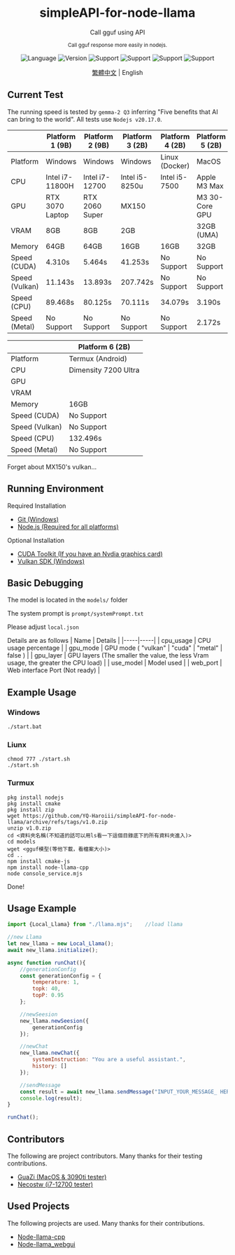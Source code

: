 <div align="center"> 
    <h1>simpleAPI-for-node-llama</h1>
    <p>Call gguf using API</p>
    <sub>Call gguf response more easily in nodejs.</sub>
    <p></p>
</div>  

<div align="center">

![Language](https://badgen.net/badge/Language/Javascript/orange)
![Version](https://badgen.net/badge/Node%20Version/v20.17.0/green)
![Support](https://badgen.net/badge/icon/Windows?icon=windows&label=Support)
![Support](https://badgen.net/badge/icon/Liunx?icon=terminal&label=Support)
![Support](https://badgen.net/badge/icon/Turmux?icon=terminal&label=Support)
![Support](https://badgen.net/badge/icon/MacOS?icon=apple&label=Support)

</div>

<div align="center">

[繁體中文](readme.md) | English

</div>

## Current Test
The running speed is tested by ``gemma-2 Q3`` inferring "Five benefits that AI can bring to the world". All tests use ``Nodejs v20.17.0``.

| | Platform 1 (9B) | Platform 2 (9B) | Platform 3 (2B) | Platform 4 (2B) | Platform 5 (2B) |
|-----|-----|-----|-----|-----|-----|
| Platform | Windows | Windows | Windows | Linux (Docker) | MacOS |
| CPU | Intel i7-11800H | Intel i7-12700 | Intel i5-8250u | Intel i5-7500 | Apple M3 Max |
| GPU | RTX 3070 Laptop | RTX 2060 Super | MX150 |  | M3 30-Core GPU |
| VRAM | 8GB | 8GB | 2GB |  | 32GB (UMA) |
| Memory | 64GB | 64GB | 16GB | 16GB | 32GB |
| Speed (CUDA) | 4.310s | 5.464s | 41.253s | No Support | No Support |
| Speed (Vulkan) | 11.143s | 13.893s | 207.742s | No Support | No Support |
| Speed (CPU) | 89.468s | 80.125s | 70.111s | 34.079s | 3.190s |
| Speed (Metal) | No Support | No Support | No Support | No Support | 2.172s |

| | Platform 6 (2B) |
|-----|-----|
| Platform | Termux (Android) |
| CPU | Dimensity 7200 Ultra |
| GPU |  |
| VRAM |  |
| Memory | 16GB |
| Speed (CUDA) | No Support |
| Speed (Vulkan) | No Support |
| Speed (CPU) | 132.496s |
| Speed (Metal) | No Support |

Forget about MX150's vulkan...

## Running Environment
Required Installation
- [Git (Windows)](https://git-scm.com/)
- [Node.js (Required for all platforms)](https://nodejs.org/en)

Optional Installation
- [CUDA Toolkit (If you have an Nvdia graphics card)](https://developer.nvidia.com/cuda-toolkit)
- [Vulkan SDK (Windows)](https://sdk.lunarg.com/sdk/download/latest/windows/vulkan-sdk.exe)


## Basic Debugging
The model is located in the ``models/`` folder

The system prompt is ``prompt/systemPrompt.txt``

Please adjust ``local.json``

Details are as follows
| Name | Details |
|-----|-----|
| cpu_usage | CPU usage percentage |
| gpu_mode | GPU mode ( "vulkan" \| "cuda" \| "metal" \| false ) |
| gpu_layer | GPU layers (The smaller the value, the less Vram usage, the greater the CPU load) |
| use_model | Model used |
| web_port | Web interface Port (Not ready) |

## Example Usage
### Windows
```bat
./start.bat
```

### Liunx
```shell
chmod 777 ./start.sh
./start.sh
```

### Turmux
```shell
pkg install nodejs
pkg install cmake
pkg install zip
wget https://github.com/YQ-Haroiii/simpleAPI-for-node-llama/archive/refs/tags/v1.0.zip
unzip v1.0.zip
cd <資料夾名稱(不知道的話可以用ls看一下這個目錄底下的所有資料夾進入)>
cd models
wget <gguf模型(等他下載，看檔案大小)>
cd ..
npm install cmake-js
npm install node-llama-cpp
node console_service.mjs
```

Done!

## Usage Example
```js
import {Local_Llama} from "./llama.mjs";    //load llama

//new Llama
let new_llama = new Local_Llama();
await new_llama.initialize();

async function runChat(){
    //generationConfig
    const generationConfig = {
        temperature: 1,
        topk: 40,
        topP: 0.95
    };

    //newSeesion
    new_llama.newSeesion({
        generationConfig
    });

    //newChat
    new_llama.newChat({
        systemInstruction: "You are a useful assistant.",
        history: []
    });

    //sendMessage
    const result = await new_llama.sendMessage("INPUT_YOUR_MESSAGE_ HERE");
    console.log(result);
}

runChat();
```

## Contributors
The following are project contributors. Many thanks for their testing contributions.
- [GuaZi (MacOS & 3090ti tester)](https://github.com/guazixd)
- [Necostw (i7-12700 tester)](https://github.com/necostw)

## Used Projects
The following projects are used. Many thanks for their contributions.
- [Node-llama-cpp](https://github.com/withcatai/node-llama-cpp)
- [Node-llama_webgui](https://github.com/YQ-Haroiii/node-llama_webgui)
